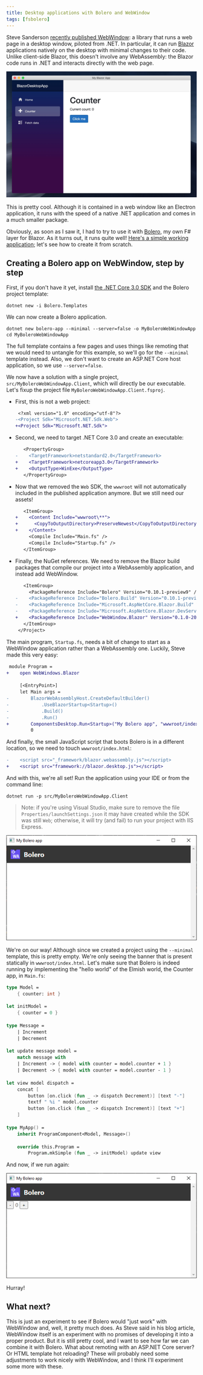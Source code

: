 ```yaml
---
title: Desktop applications with Bolero and WebWindow
tags: [fsbolero]
---
```


Steve Sanderson [recently published WebWindow](https://blog.stevensanderson.com/2019/11/18/2019-11-18-webwindow-a-cross-platform-webview-for-dotnet-core/): a library that runs a web page in a desktop window, piloted from .NET.
In particular, it can run [Blazor](https://dotnet.microsoft.com/apps/aspnet/web-apps/blazor) applications natively on the desktop with minimal changes to their code.
Unlike client-side Blazor, this doesn't involve any WebAssembly: the Blazor code runs in .NET and interacts directly with the web page.

![The Blazor sample app running on WebWindows](/assets/blazor-macos.jpg)

This is pretty cool.
Although it is contained in a web window like an Electron application, it runs with the speed of a native .NET application and comes in a much smaller package.

Obviously, as soon as I saw it, I had to try to use it with [Bolero](https://fsbolero.io), my own F# layer for Blazor.
As it turns out, it runs quite well!
[Here's a simple working application](https://github.com/Tarmil/Bolero.WebWindowTest); let's see how to create it from scratch.

## Creating a Bolero app on WebWindow, step by step

First, if you don't have it yet, install [the .NET Core 3.0 SDK](https://dotnet.microsoft.com/download) and the Bolero project template:

```
dotnet new -i Bolero.Templates
```

We can now create a Bolero application.

```
dotnet new bolero-app --minimal --server=false -o MyBoleroWebWindowApp
cd MyBoleroWebWindowApp
```

The full template contains a few pages and uses things like remoting that we would need to untangle for this example, so we'll go for the `--minimal` template instead.
Also, we don't want to create an ASP.NET Core host application, so we use `--server=false`.

We now have a solution with a single project, `src/MyBoleroWebWindowApp.Client`, which will directly be our executable.
Let's fixup the project file `MyBoleroWebWindowApp.Client.fsproj`.

* First, this is not a web project:
    ```diff
     <?xml version="1.0" encoding="utf-8"?>
    -<Project Sdk="Microsoft.NET.Sdk.Web">
    +<Project Sdk="Microsoft.NET.Sdk">
    ```
* Second, we need to target .NET Core 3.0 and create an executable:
    ```diff
       <PropertyGroup>
    -    <TargetFramework>netstandard2.0</TargetFramework>
    +    <TargetFramework>netcoreapp3.0</TargetFramework>
    +    <OutputType>WinExe</OutputType>
       </PropertyGroup>
    ```

* Now that we removed the `Web` SDK, the `wwwroot` will not automatically included in the published application anymore.
    But we still need our assets!

    ```diff
       <ItemGroup>
    +    <Content Include="wwwroot\**">
    +      <CopyToOutputDirectory>PreserveNewest</CopyToOutputDirectory>
    +    </Content>
         <Compile Include="Main.fs" />
         <Compile Include="Startup.fs" />
       </ItemGroup>
    ```

* Finally, the NuGet references. We need to remove the Blazor build packages that compile our project into a WebAssembly application, and instead add WebWindow.

    ```diff
       <ItemGroup>
         <PackageReference Include="Bolero" Version="0.10.1-preview9" />
    -    <PackageReference Include="Bolero.Build" Version="0.10.1-preview9" />
    -    <PackageReference Include="Microsoft.AspNetCore.Blazor.Build" Version="3.0-preview9.*" />
    -    <PackageReference Include="Microsoft.AspNetCore.Blazor.DevServer" Version="3.0-preview9.*" />
    +    <PackageReference Include="WebWindow.Blazor" Version="0.1.0-20191120.6" />
       </ItemGroup>
     </Project>
    ```

The main program, `Startup.fs`, needs a bit of change to start as a WebWindow application rather than a WebAssembly one.
Luckily, Steve made this very easy:

```diff
 module Program =
+    open WebWindows.Blazor
 
     [<EntryPoint>]
     let Main args =
-        BlazorWebAssemblyHost.CreateDefaultBuilder()
-            .UseBlazorStartup<Startup>()
-            .Build()
-            .Run()
+        ComponentsDesktop.Run<Startup>("My Bolero app", "wwwroot/index.html")
         0
```

And finally, the small JavaScript script that boots Bolero is in a different location, so we need to touch `wwwroot/index.html`:

```diff
-    <script src="_framework/blazor.webassembly.js"></script>
+    <script src="framework://blazor.desktop.js"></script>
```

And with this, we're all set!
Run the application using your IDE or from the command line:

```
dotnet run -p src/MyBoleroWebWindowApp.Client
```

> Note: if you're using Visual Studio, make sure to remove the file `Properties/launchSettings.json` it may have created while the SDK was still `Web`; otherwise, it will try (and fail) to run your project with IIS Express.

![The Bolero minimal app running on WebWindow](/assets/webwindow-empty.png)

We're on our way!
Although since we created a project using the `--minimal` template, this is pretty empty.
We're only seeing the banner that is present statically in `wwwroot/index.html`.
Let's make sure that Bolero is indeed running by implementing the "hello world" of the Elmish world, the Counter app, in `Main.fs`:

```fsharp
type Model =
    { counter: int }

let initModel =
    { counter = 0 }

type Message =
    | Increment
    | Decrement

let update message model =
    match message with
    | Increment -> { model with counter = model.counter + 1 }
    | Decrement -> { model with counter = model.counter - 1 }

let view model dispatch =
    concat [
        button [on.click (fun _ -> dispatch Decrement)] [text "-"]
        textf " %i " model.counter
        button [on.click (fun _ -> dispatch Increment)] [text "+"]
    ]

type MyApp() =
    inherit ProgramComponent<Model, Message>()

    override this.Program =
        Program.mkSimple (fun _ -> initModel) update view
```

And now, if we run again:

![The Bolero counter app running on WebWindow](/assets/webwindow-counter.png)

Hurray!

## What next?

This is just an experiment to see if Bolero would "just work" with WebWindow and, well, it pretty much does.
As Steve said in his blog article, WebWindow itself is an experiment with no promises of developing it into a proper product.
But it is still pretty cool, and I want to see how far we can combine it with Bolero.
What about remoting with an ASP.NET Core server?
Or HTML template hot reloading?
These will probably need some adjustments to work nicely with WebWindow, and I think I'll experiment some more with these.